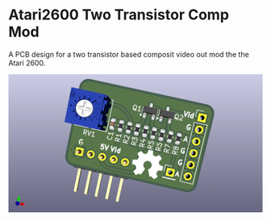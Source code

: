 # Atari2600 Two Transistor Comp Mod
A PCB design for a two transistor based composit video out mod the the Atari 2600.

![PCB Render](./images/Atari2600_2TransistorCompMod.png)